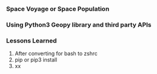 ### Space Voyage or Space Population



### Using Python3 Geopy library and third party APIs

### Lessons Learned
1. After converting for bash to zshrc 
1. pip or pip3 install
1. xx